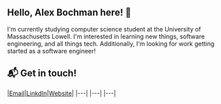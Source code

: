 
## Hello, Alex Bochman here! 👋

I'm currently studying computer science student at the University of Massachusetts Lowell. I'm interested in 
learning new things, software engineering, and all things tech. Additionally, I'm looking for work getting 
started as a software engineer!

## 📬  Get in touch!
|[Email](alexbochman22@gmail.com)|[LinkdIn](https://www.linkedin.com/in/alexander-bochman-25137014a/)|[Website](https://alexbochman.github.io/)|
|---|
|---|
|---|



